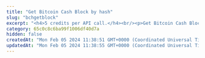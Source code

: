 ```yaml
---
title: "Get Bitcoin Cash Block by hash"
slug: "bchgetblock"
excerpt: "<h4>5 credits per API call.</h4><br/><p>Get Bitcoin Cash Block detail by block hash or height.</p>"
category: 65c0c8c6ba99f1006df40d7a
hidden: false
createdAt: "Mon Feb 05 2024 11:38:51 GMT+0000 (Coordinated Universal Time)"
updatedAt: "Mon Feb 05 2024 11:38:55 GMT+0000 (Coordinated Universal Time)"
---
```

